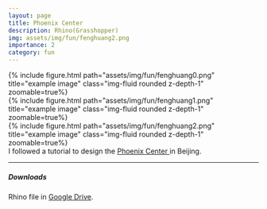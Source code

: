 ```yaml
---
layout: page
title: Phoenix Center
description: Rhino(Grasshopper)
img: assets/img/fun/fenghuang2.png
importance: 2
category: fun
---
```


<div class="row">
    <div class="col-sm mt-3 mt-md-0">
        {% include figure.html path="assets/img/fun/fenghuang0.png" title="example image" class="img-fluid rounded z-depth-1" zoomable=true%}
    </div>
    <div class="col-sm mt-3 mt-md-0">
        {% include figure.html path="assets/img/fun/fenghuang1.png" title="example image" class="img-fluid rounded z-depth-1" zoomable=true%}
    </div>
    <div class="col-sm mt-3 mt-md-0">
        {% include figure.html path="assets/img/fun/fenghuang2.png" title="example image" class="img-fluid rounded z-depth-1" zoomable=true%}
    </div>    
</div>
<div class="caption">
    I followed a tutorial to design the 
    <a href="https://www.wikiwand.com/en/Phoenix_Center" target="\_blank"> Phoenix Center </a>
    in Beijing.
</div>

------
##### <i class='fas fa-download'>**Downloads**</i>
Rhino file in [Google Drive](https://drive.google.com/file/d/1xNIVdN0f7_Y_JRzOmx9IerbfhQefUJsK/view?usp=sharing).